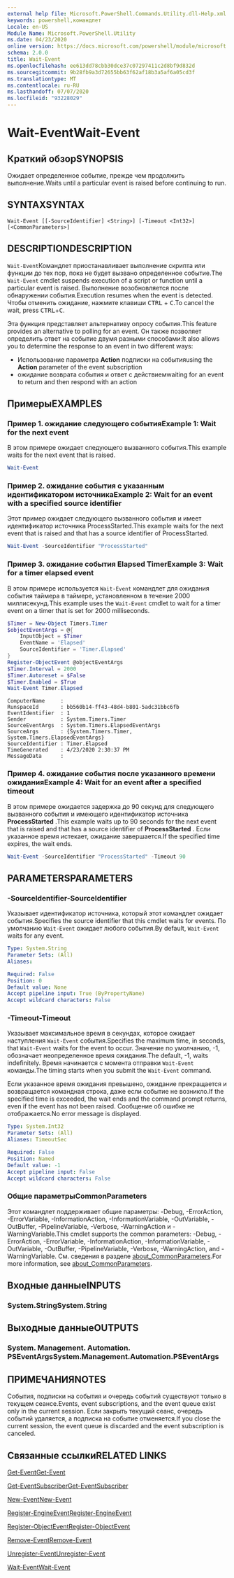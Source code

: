 ```yaml
---
external help file: Microsoft.PowerShell.Commands.Utility.dll-Help.xml
keywords: powershell,командлет
Locale: en-US
Module Name: Microsoft.PowerShell.Utility
ms.date: 04/23/2020
online version: https://docs.microsoft.com/powershell/module/microsoft.powershell.utility/wait-event?view=powershell-7.1&WT.mc_id=ps-gethelp
schema: 2.0.0
title: Wait-Event
ms.openlocfilehash: ee613dd78cbb30dce37c07297411c2d8bf9d832d
ms.sourcegitcommit: 9b28fb9a3d72655bb63f62af18b3a5af6a05cd3f
ms.translationtype: MT
ms.contentlocale: ru-RU
ms.lasthandoff: 07/07/2020
ms.locfileid: "93228029"
---
```

# <span data-ttu-id="3f8d3-103">Wait-Event</span><span class="sxs-lookup"><span data-stu-id="3f8d3-103">Wait-Event</span></span>

## <span data-ttu-id="3f8d3-104">Краткий обзор</span><span class="sxs-lookup"><span data-stu-id="3f8d3-104">SYNOPSIS</span></span>
<span data-ttu-id="3f8d3-105">Ожидает определенное событие, прежде чем продолжить выполнение.</span><span class="sxs-lookup"><span data-stu-id="3f8d3-105">Waits until a particular event is raised before continuing to run.</span></span>

## <span data-ttu-id="3f8d3-106">SYNTAX</span><span class="sxs-lookup"><span data-stu-id="3f8d3-106">SYNTAX</span></span>

```
Wait-Event [[-SourceIdentifier] <String>] [-Timeout <Int32>] [<CommonParameters>]
```

## <span data-ttu-id="3f8d3-107">DESCRIPTION</span><span class="sxs-lookup"><span data-stu-id="3f8d3-107">DESCRIPTION</span></span>

<span data-ttu-id="3f8d3-108">`Wait-Event`Командлет приостанавливает выполнение скрипта или функции до тех пор, пока не будет вызвано определенное событие.</span><span class="sxs-lookup"><span data-stu-id="3f8d3-108">The `Wait-Event` cmdlet suspends execution of a script or function until a particular event is raised.</span></span> <span data-ttu-id="3f8d3-109">Выполнение возобновляется после обнаружении события.</span><span class="sxs-lookup"><span data-stu-id="3f8d3-109">Execution resumes when the event is detected.</span></span> <span data-ttu-id="3f8d3-110">Чтобы отменить ожидание, нажмите клавиши <kbd>CTRL</kbd> + <kbd>C</kbd>.</span><span class="sxs-lookup"><span data-stu-id="3f8d3-110">To cancel the wait, press <kbd>CTRL</kbd>+<kbd>C</kbd>.</span></span>

<span data-ttu-id="3f8d3-111">Эта функция представляет альтернативу опросу события.</span><span class="sxs-lookup"><span data-stu-id="3f8d3-111">This feature provides an alternative to polling for an event.</span></span> <span data-ttu-id="3f8d3-112">Он также позволяет определить ответ на событие двумя разными способами:</span><span class="sxs-lookup"><span data-stu-id="3f8d3-112">It also allows you to determine the response to an event in two different ways:</span></span>

- <span data-ttu-id="3f8d3-113">Использование параметра **Action** подписки на события</span><span class="sxs-lookup"><span data-stu-id="3f8d3-113">using the **Action** parameter of the event subscription</span></span>
- <span data-ttu-id="3f8d3-114">ожидание возврата события и ответ с действием</span><span class="sxs-lookup"><span data-stu-id="3f8d3-114">waiting for an event to return and then respond with an action</span></span>

## <span data-ttu-id="3f8d3-115">Примеры</span><span class="sxs-lookup"><span data-stu-id="3f8d3-115">EXAMPLES</span></span>

### <span data-ttu-id="3f8d3-116">Пример 1. ожидание следующего события</span><span class="sxs-lookup"><span data-stu-id="3f8d3-116">Example 1: Wait for the next event</span></span>

<span data-ttu-id="3f8d3-117">В этом примере ожидает следующего вызванного события.</span><span class="sxs-lookup"><span data-stu-id="3f8d3-117">This example waits for the next event that is raised.</span></span>

```powershell
Wait-Event
```

### <span data-ttu-id="3f8d3-118">Пример 2. ожидание события с указанным идентификатором источника</span><span class="sxs-lookup"><span data-stu-id="3f8d3-118">Example 2: Wait for an event with a specified source identifier</span></span>

<span data-ttu-id="3f8d3-119">Этот пример ожидает следующего вызванного события и имеет идентификатор источника ProcessStarted.</span><span class="sxs-lookup"><span data-stu-id="3f8d3-119">This example waits for the next event that is raised and that has a source identifier of ProcessStarted.</span></span>

```powershell
Wait-Event -SourceIdentifier "ProcessStarted"
```

### <span data-ttu-id="3f8d3-120">Пример 3. ожидание события Elapsed Timer</span><span class="sxs-lookup"><span data-stu-id="3f8d3-120">Example 3: Wait for a timer elapsed event</span></span>

<span data-ttu-id="3f8d3-121">В этом примере используется `Wait-Event` командлет для ожидания события таймера в таймере, установленном в течение 2000 миллисекунд.</span><span class="sxs-lookup"><span data-stu-id="3f8d3-121">This example uses the `Wait-Event` cmdlet to wait for a timer event on a timer that is set for 2000 milliseconds.</span></span>

```powershell
$Timer = New-Object Timers.Timer
$objectEventArgs = @{
    InputObject = $Timer
    EventName = 'Elapsed'
    SourceIdentifier = 'Timer.Elapsed'
}
Register-ObjectEvent @objectEventArgs
$Timer.Interval = 2000
$Timer.Autoreset = $False
$Timer.Enabled = $True
Wait-Event Timer.Elapsed
```

```Output
ComputerName     :
RunspaceId       : bb560b14-ff43-48d4-b801-5adc31bbc6fb
EventIdentifier  : 1
Sender           : System.Timers.Timer
SourceEventArgs  : System.Timers.ElapsedEventArgs
SourceArgs       : {System.Timers.Timer, System.Timers.ElapsedEventArgs}
SourceIdentifier : Timer.Elapsed
TimeGenerated    : 4/23/2020 2:30:37 PM
MessageData      :
```

### <span data-ttu-id="3f8d3-122">Пример 4. ожидание события после указанного времени ожидания</span><span class="sxs-lookup"><span data-stu-id="3f8d3-122">Example 4: Wait for an event after a specified timeout</span></span>

<span data-ttu-id="3f8d3-123">В этом примере ожидается задержка до 90 секунд для следующего вызванного события и имеющего идентификатор источника **ProcessStarted** .</span><span class="sxs-lookup"><span data-stu-id="3f8d3-123">This example waits up to 90 seconds for the next event that is raised and that has a source identifier of **ProcessStarted** .</span></span> <span data-ttu-id="3f8d3-124">Если указанное время истекает, ожидание завершается.</span><span class="sxs-lookup"><span data-stu-id="3f8d3-124">If the specified time expires, the wait ends.</span></span>

```powershell
Wait-Event -SourceIdentifier "ProcessStarted" -Timeout 90
```

## <span data-ttu-id="3f8d3-125">PARAMETERS</span><span class="sxs-lookup"><span data-stu-id="3f8d3-125">PARAMETERS</span></span>

### <span data-ttu-id="3f8d3-126">-SourceIdentifier</span><span class="sxs-lookup"><span data-stu-id="3f8d3-126">-SourceIdentifier</span></span>

<span data-ttu-id="3f8d3-127">Указывает идентификатор источника, который этот командлет ожидает события.</span><span class="sxs-lookup"><span data-stu-id="3f8d3-127">Specifies the source identifier that this cmdlet waits for events.</span></span>
<span data-ttu-id="3f8d3-128">По умолчанию `Wait-Event` ожидает любого события.</span><span class="sxs-lookup"><span data-stu-id="3f8d3-128">By default, `Wait-Event` waits for any event.</span></span>

```yaml
Type: System.String
Parameter Sets: (All)
Aliases:

Required: False
Position: 0
Default value: None
Accept pipeline input: True (ByPropertyName)
Accept wildcard characters: False
```

### <span data-ttu-id="3f8d3-129">-Timeout</span><span class="sxs-lookup"><span data-stu-id="3f8d3-129">-Timeout</span></span>

<span data-ttu-id="3f8d3-130">Указывает максимальное время в секундах, которое ожидает наступления `Wait-Event` события.</span><span class="sxs-lookup"><span data-stu-id="3f8d3-130">Specifies the maximum time, in seconds, that `Wait-Event` waits for the event to occur.</span></span> <span data-ttu-id="3f8d3-131">Значение по умолчанию, -1, обозначает неопределенное время ожидания.</span><span class="sxs-lookup"><span data-stu-id="3f8d3-131">The default, -1, waits indefinitely.</span></span> <span data-ttu-id="3f8d3-132">Время начинается с момента отправки `Wait-Event` команды.</span><span class="sxs-lookup"><span data-stu-id="3f8d3-132">The timing starts when you submit the `Wait-Event` command.</span></span>

<span data-ttu-id="3f8d3-133">Если указанное время ожидания превышено, ожидание прекращается и возвращается командная строка, даже если событие не возникло.</span><span class="sxs-lookup"><span data-stu-id="3f8d3-133">If the specified time is exceeded, the wait ends and the command prompt returns, even if the event has not been raised.</span></span> <span data-ttu-id="3f8d3-134">Сообщение об ошибке не отображается.</span><span class="sxs-lookup"><span data-stu-id="3f8d3-134">No error message is displayed.</span></span>

```yaml
Type: System.Int32
Parameter Sets: (All)
Aliases: TimeoutSec

Required: False
Position: Named
Default value: -1
Accept pipeline input: False
Accept wildcard characters: False
```

### <span data-ttu-id="3f8d3-135">Общие параметры</span><span class="sxs-lookup"><span data-stu-id="3f8d3-135">CommonParameters</span></span>

<span data-ttu-id="3f8d3-136">Этот командлет поддерживает общие параметры: -Debug, -ErrorAction, -ErrorVariable, -InformationAction, -InformationVariable, -OutVariable, -OutBuffer, -PipelineVariable, -Verbose, -WarningAction и -WarningVariable.</span><span class="sxs-lookup"><span data-stu-id="3f8d3-136">This cmdlet supports the common parameters: -Debug, -ErrorAction, -ErrorVariable, -InformationAction, -InformationVariable, -OutVariable, -OutBuffer, -PipelineVariable, -Verbose, -WarningAction, and -WarningVariable.</span></span> <span data-ttu-id="3f8d3-137">См. сведения в разделе [about_CommonParameters](https://go.microsoft.com/fwlink/?LinkID=113216).</span><span class="sxs-lookup"><span data-stu-id="3f8d3-137">For more information, see [about_CommonParameters](https://go.microsoft.com/fwlink/?LinkID=113216).</span></span>

## <span data-ttu-id="3f8d3-138">Входные данные</span><span class="sxs-lookup"><span data-stu-id="3f8d3-138">INPUTS</span></span>

### <span data-ttu-id="3f8d3-139">System.String</span><span class="sxs-lookup"><span data-stu-id="3f8d3-139">System.String</span></span>

## <span data-ttu-id="3f8d3-140">Выходные данные</span><span class="sxs-lookup"><span data-stu-id="3f8d3-140">OUTPUTS</span></span>

### <span data-ttu-id="3f8d3-141">System. Management. Automation. PSEventArgs</span><span class="sxs-lookup"><span data-stu-id="3f8d3-141">System.Management.Automation.PSEventArgs</span></span>

## <span data-ttu-id="3f8d3-142">ПРИМЕЧАНИЯ</span><span class="sxs-lookup"><span data-stu-id="3f8d3-142">NOTES</span></span>

<span data-ttu-id="3f8d3-143">События, подписки на события и очередь событий существуют только в текущем сеансе.</span><span class="sxs-lookup"><span data-stu-id="3f8d3-143">Events, event subscriptions, and the event queue exist only in the current session.</span></span> <span data-ttu-id="3f8d3-144">Если закрыть текущий сеанс, очередь событий удаляется, а подписка на событие отменяется.</span><span class="sxs-lookup"><span data-stu-id="3f8d3-144">If you close the current session, the event queue is discarded and the event subscription is canceled.</span></span>

## <span data-ttu-id="3f8d3-145">Связанные ссылки</span><span class="sxs-lookup"><span data-stu-id="3f8d3-145">RELATED LINKS</span></span>

[<span data-ttu-id="3f8d3-146">Get-Event</span><span class="sxs-lookup"><span data-stu-id="3f8d3-146">Get-Event</span></span>](Get-Event.md)

[<span data-ttu-id="3f8d3-147">Get-EventSubscriber</span><span class="sxs-lookup"><span data-stu-id="3f8d3-147">Get-EventSubscriber</span></span>](Get-EventSubscriber.md)

[<span data-ttu-id="3f8d3-148">New-Event</span><span class="sxs-lookup"><span data-stu-id="3f8d3-148">New-Event</span></span>](New-Event.md)

[<span data-ttu-id="3f8d3-149">Register-EngineEvent</span><span class="sxs-lookup"><span data-stu-id="3f8d3-149">Register-EngineEvent</span></span>](Register-EngineEvent.md)

[<span data-ttu-id="3f8d3-150">Register-ObjectEvent</span><span class="sxs-lookup"><span data-stu-id="3f8d3-150">Register-ObjectEvent</span></span>](Register-ObjectEvent.md)

[<span data-ttu-id="3f8d3-151">Remove-Event</span><span class="sxs-lookup"><span data-stu-id="3f8d3-151">Remove-Event</span></span>](Remove-Event.md)

[<span data-ttu-id="3f8d3-152">Unregister-Event</span><span class="sxs-lookup"><span data-stu-id="3f8d3-152">Unregister-Event</span></span>](Unregister-Event.md)

[<span data-ttu-id="3f8d3-153">Wait-Event</span><span class="sxs-lookup"><span data-stu-id="3f8d3-153">Wait-Event</span></span>](Wait-Event.md)


